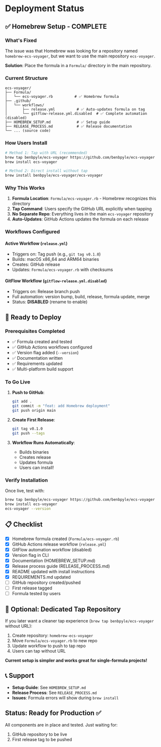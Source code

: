 # Deployment Status

## ✅ Homebrew Setup - COMPLETE

### What's Fixed

The issue was that Homebrew was looking for a repository named `homebrew-ecs-voyager`, but we want to use the main repository `ecs-voyager`.

**Solution**: Place the formula in a `Formula/` directory in the main repository.

### Current Structure

```
ecs-voyager/
├── Formula/
│   └── ecs-voyager.rb          # ✅ Homebrew formula
├── .github/
│   └── workflows/
│       ├── release.yml          # ✅ Auto-updates formula on tag
│       └── gitflow-release.yml.disabled  # ✅ Complete automation (disabled)
├── HOMEBREW_SETUP.md            # ✅ Setup guide
├── RELEASE_PROCESS.md           # ✅ Release documentation
└── ... (source code)
```

### How Users Install

```bash
# Method 1: Tap with URL (recommended)
brew tap benbpyle/ecs-voyager https://github.com/benbpyle/ecs-voyager
brew install ecs-voyager

# Method 2: Direct install without tap
brew install benbpyle/ecs-voyager/ecs-voyager
```

### Why This Works

1. **Formula Location**: `Formula/ecs-voyager.rb` - Homebrew recognizes this directory
2. **Tap Command**: Users specify the GitHub URL explicitly when tapping
3. **No Separate Repo**: Everything lives in the main `ecs-voyager` repository
4. **Auto-Updates**: GitHub Actions updates the formula on each release

### Workflows Configured

#### Active Workflow (`release.yml`)
- Triggers on: Tag push (e.g., `git tag v0.1.0`)
- Builds: macOS x86_64 and ARM64 binaries
- Creates: GitHub release
- Updates: `Formula/ecs-voyager.rb` with checksums

#### GitFlow Workflow (`gitflow-release.yml.disabled`)
- Triggers on: Release branch push
- Full automation: version bump, build, release, formula update, merge
- Status: **DISABLED** (rename to enable)

## 🚀 Ready to Deploy

### Prerequisites Completed

- ✅ Formula created and tested
- ✅ GitHub Actions workflows configured
- ✅ Version flag added (`--version`)
- ✅ Documentation written
- ✅ Requirements updated
- ✅ Multi-platform build support

### To Go Live

1. **Push to GitHub**:
   ```bash
   git add .
   git commit -m "feat: add Homebrew deployment"
   git push origin main
   ```

2. **Create First Release**:
   ```bash
   git tag v0.1.0
   git push --tags
   ```

3. **Workflow Runs Automatically**:
   - Builds binaries
   - Creates release
   - Updates formula
   - Users can install!

### Verify Installation

Once live, test with:
```bash
brew tap benbpyle/ecs-voyager https://github.com/benbpyle/ecs-voyager
brew install ecs-voyager
ecs-voyager --version
```

## 📋 Checklist

- [x] Homebrew formula created (`Formula/ecs-voyager.rb`)
- [x] GitHub Actions release workflow (`release.yml`)
- [x] GitFlow automation workflow (disabled)
- [x] Version flag in CLI
- [x] Documentation (HOMEBREW_SETUP.md)
- [x] Release process guide (RELEASE_PROCESS.md)
- [x] README updated with install instructions
- [x] REQUIREMENTS.md updated
- [ ] GitHub repository created/pushed
- [ ] First release tagged
- [ ] Formula tested by users

## 🔄 Optional: Dedicated Tap Repository

If you later want a cleaner tap experience (`brew tap benbpyle/ecs-voyager` without URL):

1. Create repository: `homebrew-ecs-voyager`
2. Move `Formula/ecs-voyager.rb` to new repo
3. Update workflow to push to tap repo
4. Users can tap without URL

**Current setup is simpler and works great for single-formula projects!**

## 📞 Support

- **Setup Guide**: See `HOMEBREW_SETUP.md`
- **Release Process**: See `RELEASE_PROCESS.md`
- **Issues**: Formula errors will show during `brew install`

## Status: Ready for Production ✅

All components are in place and tested. Just waiting for:
1. GitHub repository to be live
2. First release tag to be pushed
